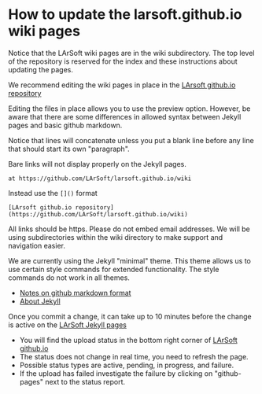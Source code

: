# How to update the larsoft.github.io wiki pages

Notice that the LArSoft wiki pages are in the wiki subdirectory. 
The top level of the repository is reserved for the index and these instructions about updating the pages.

We recommend editing the wiki pages in place in the [LArsoft github.io repository](https://github.com/LArSoft/larsoft.github.io/wiki)

Editing the files in place allows you to use the preview option.
However, be aware that there are some differences in allowed syntax between Jekyll pages and basic github markdown.

Notice that lines will concatenate unless you put a blank line before any line that should start its own "paragraph".

Bare links will not display properly on the Jekyll pages.
```
at https://github.com/LArSoft/larsoft.github.io/wiki 
```
Instead use the `[]()` format
```
[LArsoft github.io repository](https://github.com/LArSoft/larsoft.github.io/wiki)
```

All links should be https.
Please do not embed email addresses.
We will be using subdirectories within the wiki directory to make support and navigation easier.

We are currently using the Jekyll "minimal" theme.
This theme allows us to use certain style commands for extended functionality.
The style commands do not work in all themes.

* [Notes on github markdown format](https://docs.github.com/en/get-started/writing-on-github/getting-started-with-writing-and-formatting-on-github/basic-writing-and-formatting-syntax)
* [About Jekyll](https://docs.github.com/en/pages/setting-up-a-github-pages-site-with-jekyll/about-github-pages-and-jekyll)

Once you commit a change, it can take up to 10 minutes before the change is active on the [LArSoft Jekyll pages](https://larsoft.github.io/)
* You will find the upload status in the bottom right corner of [LArSoft github.io](https://github.com/LArSoft/larsoft.github.io)
* The status does not change in real time, you need to refresh the page.
* Possible status types are active, pending, in progress, and failure.
* If the upload has failed investigate the failure by clicking on "github-pages" next to the status report.


